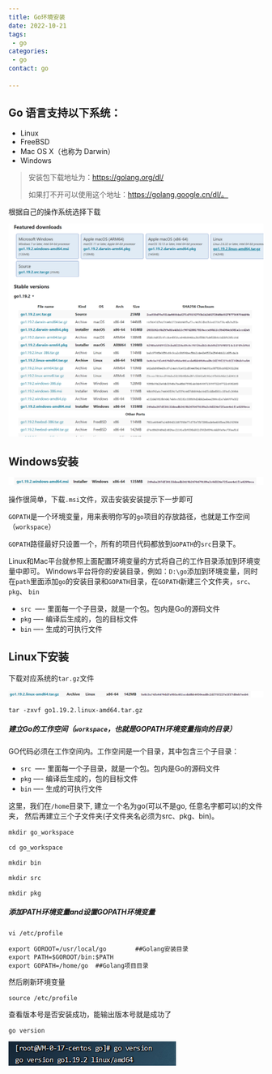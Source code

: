```yaml
---
title: Go环境安装
date: 2022-10-21
tags: 
 - go
categories: 
 - go
contact: go

---
```




## **Go 语言支持以下系统：**

- Linux
- FreeBSD
- Mac OS X（也称为 Darwin）
- Windows

> 安装包下载地址为：https://golang.org/dl/
>
> 如果打不开可以使用这个地址：https://golang.google.cn/dl/。

根据自己的操作系统选择下载

![image-20221021150535424](go-install.assets/image-20221021150535424.png)

## Windows安装

![image-20221021150945993](go-install.assets/image-20221021150945993.png)

操作很简单，下载`.msi`文件，双击安装安装提示下一步即可

`GOPATH`是一个环境变量，用来表明你写的`go`项目的存放路径，也就是工作空间（`workspace`）

`GOPATH`路径最好只设置一个，所有的项目代码都放到`GOPATH`的`src`目录下。

Linux和Mac平台就参照上面配置环境变量的方式将自己的工作目录添加到环境变量中即可。 Windows平台将你的安装目录，例如：`D:\go`添加到环境变量，同时在`path`里面添加`go`的安装目录和`GOPATH`目录，在`GOPATH`新建三个文件夹，`src`、`pkg`、 `bin`

- `src `—- 里面每一个子目录，就是一个包。包内是Go的源码文件
- `pkg` —- 编译后生成的，包的目标文件
- `bin` —- 生成的可执行文件

## Linux下安装

下载对应系统的`tar.gz`文件

![image-20221021151025539](go-install.assets/image-20221021151025539.png)

```shell
tar -zxvf go1.19.2.linux-amd64.tar.gz
```

##### 建立Go的工作空间（`workspace`，也就是GOPATH环境变量指向的目录）

GO代码必须在工作空间内。工作空间是一个目录，其中包含三个子目录：

- `src `—- 里面每一个子目录，就是一个包。包内是Go的源码文件
- `pkg` —- 编译后生成的，包的目标文件
- `bin` —- 生成的可执行文件

这里，我们在`/home`目录下, 建立一个名为go(可以不是go, 任意名字都可以)的文件夹，
然后再建立三个子文件夹(子文件夹名必须为src、pkg、bin)。

```shell
mkdir go_workspace
```

```shell
cd go_workspace
```

```shell
mkdir bin
```

```shell
mkdir src
```

```shell
mkdir pkg
```

##### 添加PATH环境变量and设置GOPATH环境变量

```shell
vi /etc/profile
```

```shell
export GOROOT=/usr/local/go        ##Golang安装目录
export PATH=$GOROOT/bin:$PATH
export GOPATH=/home/go  ##Golang项目目录
```

然后刷新环境变量

```shell
source /etc/profile
```

查看版本号是否安装成功，能输出版本号就是成功了

```shell
go version
```

![image-20221021172308126](go-install.assets/image-20221021172308126.png)

